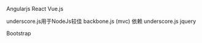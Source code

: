Angularjs
React
Vue.js

underscore.js用于NodeJs较佳
backbone.js (mvc) 依赖  underscore.js  jquery

Bootstrap

